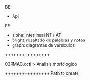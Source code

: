 BE:

- Api

FE:

- alpha: interlineal NT / AT
- bright: resaltado de palabras y notas
- graph: diagramas de versículos

++++++++++++++++

03RMAC.dcti > Analisis morfologico

++++++++++++++++
Path to create
